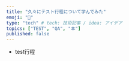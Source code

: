 ```yaml
---
title: "久々にテスト行程について学んでみた"
emoji: "🐙"
type: "tech" # tech: 技術記事 / idea: アイデア
topics: ["TEST", "QA", "本"]
published: false
---
```

* test行程
